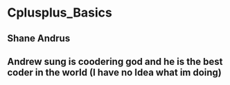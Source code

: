 # Cplusplus_Basics
 
 ## Shane Andrus

 ## Andrew sung is coodering god and he is the best coder in the world (I have no Idea what im doing)